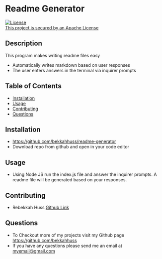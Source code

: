 
  # Readme Generator 
  
  [![License](https://img.shields.io/badge/License-Apache_2.0-blue.svg)](http://www.apache.org/licenses/) <br> <a href="http://www.apache.org/licenses/">This project is secured by an Apache License</a>

  ## Description 
  This program makes writing readme files easy
  
  - Automatically writes markdown based on user responses
  - The user enters answers in the terminal via inquirer prompts 


  ## Table of Contents 
  - [Installation](#Installation)
  - [Usage](#Usage)
  - [Contributing](#contributing)
  - [Questions](#questions)

  ## Installation 
  - https://github.com/bekkahhuss/readme-generator
  - Download repo from github and open in your code editor 

  ## Usage 
  - Using Node JS run the index.js file and answer the inquirer prompts. A readme file will be generated based on your responses.
 
  ## Contributing
  - Rebekkah Huss  [Github Link](https://github.com/bekkahhuss)


  ## Questions 
  - To Checkout more of my projects visit my Github page https://github.com/bekkahhuss
  - If you have any questions please send me an email at myemail@gmail.com 




  